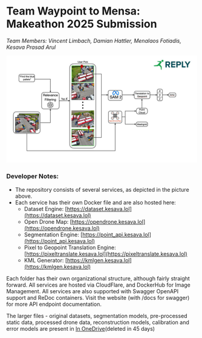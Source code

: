 # Team Waypoint to Mensa: Makeathon 2025 Submission

 *Team Members: Vincent Limbach, Damian Hattler, Menalaos Fotiadis, Kesava Prasad Arul*

![Architecture](assets/arch.jpg)

### Developer Notes:
* The repository consists of several services, as depicted in the picture above.
* Each service has their own Docker file and are also hosted here:
    * Dataset Engine: [https://dataset.kesava.lol](https://dataset.kesava.lol)
    * Open Drone Map: [https://opendrone.kesava.lol](https://opendrone.kesava.lol)
    * Segmentation Engine: [https://point_api.kesava.lol](https://point_api.kesava.lol)
    * Pixel to Geopoint Translation Engine: [https://pixeltranslate.kesava.lol](https://pixeltranslate.kesava.lol)
    * KML Generator: [https://kmlgen.kesava.lol](https://kmlgen.kesava.lol)

Each folder has their own organizational structure, although fairly straight forward. All services are hosted via CloudFlare, and DockerHub for Image Management. All services are also supported with Swagger OpenAPI support and ReDoc containers. Visit the website (with /docs for swagger) for more API endpoint documentation.

The larger files - original datasets, segmentation models, pre-processed static data, processed drone data, reconstruction models, calibration and error models are present in [In OneDrive](https://1drv.ms/f/c/96185f2c475d5289/Eo9ZhlM2xvtAogXkV7gwnuUBhjPQzpYdKokt3IsP3KGNxg?e=lt3n5L)(deleted in 45 days)


